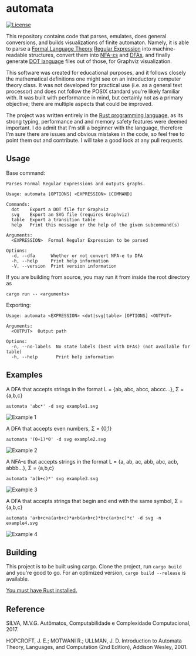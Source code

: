 # automata

[![License](https://img.shields.io/badge/License-BSD_3--Clause-blue.svg)](https://opensource.org/licenses/BSD-3-Clause)

This repository contains code that parses, emulates, does general conversions, and builds visualizations of finite automaton. Namely, it is able to parse a [Formal Language Theory](https://en.wikipedia.org/wiki/Formal_language) [Regular Expression](https://en.wikipedia.org/wiki/Regular_expression#Formal_language_theory) into machine-readable structures, convert them into [NFA-εs](https://en.wikipedia.org/wiki/Nondeterministic_finite_automaton#NFA_with_%CE%B5-moves) and [DFAs](https://en.wikipedia.org/wiki/Deterministic_finite_automaton), and finally generate [DOT language](https://graphviz.org/doc/info/lang.html) files out of those, for Graphviz visualization.

This software was created for educational purposes, and it follows closely the mathematical definitions one might see on an introductory computer theory class. It was not developed for practical use (i.e. as a general text processor) and does not follow the POSIX standard you're likely familiar with. It was built with performance in mind, but certainly not as a primary objective; there are multiple aspects that could be improved.

The project was written entirely in the [Rust programming language](https://www.rust-lang.org/tools/install), as its strong typing, performance and and memory safety features were deemed important. I do admit that I'm still a beginner with the language, therefore I'm sure there are issues and obvious mistakes in the code, so feel free to point them out and contribute. I will take a good look at any pull requests.

## Usage

Base command:

```
Parses Formal Regular Expressions and outputs graphs.

Usage: automata [OPTIONS] <EXPRESSION> [COMMAND]

Commands:
  dot    Export a DOT file for Graphviz
  svg    Export an SVG file (requires Graphviz)
  table  Export a transition table
  help   Print this message or the help of the given subcommand(s)

Arguments:
  <EXPRESSION>  Formal Regular Expression to be parsed

Options:
  -d, --dfa      Whether or not convert NFA-e to DFA
  -h, --help     Print help information
  -V, --version  Print version information
```

If you are building from source, you may run it from inside the root directory as
```
cargo run -- <arguments>
```

Exporting:

```
Usage: automata <EXPRESSION> <dot|svg|table> [OPTIONS] <OUTPUT>

Arguments:
  <OUTPUT>  Output path

Options:
  -n, --no-labels  No state labels (best with DFAs) (not available for table)
  -h, --help       Print help information
```

## Examples

A DFA that accepts strings in the format L = {ab, abc, abcc, abccc...}, Σ = {a,b,c} 

`automata 'abc*' -d svg example1.svg`

![Example 1](./img/example1.svg)

A DFA that accepts even numbers, Σ = {0,1} 

`automata '(0+1)*0' -d svg example2.svg`

![Example 2](./img/example5.svg)

A NFA-ε that accepts strings in the format L = {a, ab, ac, abb, abc, acb, abbb...}, Σ = {a,b,c} 

`automata 'a(b+c)*' svg example3.svg`

![Example 3](./img/example2.svg)

A DFA that accepts strings that begin and end with the same symbol, Σ = {a,b,c} 

`automata 'a+b+c+a(a+b+c)*a+b(a+b+c)*b+c(a+b+c)*c' -d svg -n example4.svg`

![Example 4](./img/example4.svg)

## Building

This project is to be built using cargo. Clone the project, run `cargo build` and you're good to go. For an optimized version, `cargo build --release` is available.

[You must have Rust installed.](https://www.rust-lang.org/tools/install)

## Reference

SILVA, M.V.G. Autômatos, Computabilidade e Complexidade Computacional, 2017.

HOPCROFT, J. E.; MOTWANI R.; ULLMAN, J. D. Introduction to Automata Theory, Languages, and Computation (2nd Edition), Addison Wesley, 2001.
